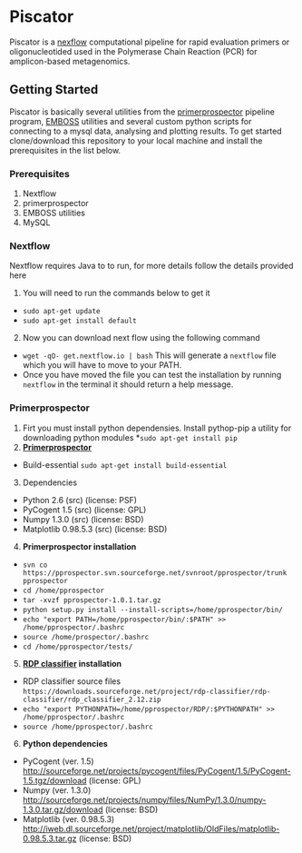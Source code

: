 # Piscator 

Piscator is a [nexflow](https://www.nextflow.io/) computational pipeline for rapid evaluation primers or oligonucleotided used in the Polymerase Chain Reaction (PCR) for amplicon-based metagenomics.

## **Getting Started**

Piscator is basically several utilities from the [primerprospector](http://pprospector.sourceforge.net) pipeline program, [EMBOSS](http://http://emboss.sourceforge.net/) utilities and several custom python scripts for connecting to a mysql data, analysing and plotting results. To get started clone/download this repository to your local machine and install the prerequisites in the list below. 

### Prerequisites
1.  Nextflow 
2.  primerprospector
3.  EMBOSS utilities
4.  MySQL


### Nextflow

Nextflow requires Java to to run, for more details follow the details provided here
1. You will need to run the commands below to get it
 * ``sudo apt-get update``
 * ``sudo apt-get install default``
2. Now you can download next flow using the following command
 * ``wget -qO- get.nextflow.io | bash``
 This will generate a ``nextflow`` file which you will have to move to your PATH.
 * Once you have moved the file you can test the installation by running ``nextflow`` in the terminal it should return a help message.  







### Primerprospector

1. Firt you must install python dependensies.  Install  pythop-pip a utility for downloading python modules
 *``sudo apt-get install pip``
2. **[Primerprospector](http://pprospector.sourceforge.net/install/install.html)**
 * Build-essential ``sudo apt-get install build-essential``
3. Dependencies
 * Python 2.6 (src) (license: PSF)
 * PyCogent 1.5 (src) (license: GPL) 
 * Numpy 1.3.0 (src) (license: BSD)
 * Matplotlib 0.98.5.3 (src) (license: BSD)
4. **Primerprospector installation**
 * ``svn co https://pprospector.svn.sourceforge.net/svnroot/pprospector/trunk pprospector``
 *  ``cd /home/pprospector``
 *  ``tar -xvzf pprospector-1.0.1.tar.gz``
 *  ``python setup.py install --install-scripts=/home/pprospector/bin/``
 *  ``echo "export PATH=/home/pprospector/bin/:$PATH" >> /home/pprospector/.bashrc``
 *  ``source /home/prospector/.bashrc``
 *  ``cd /home/pprospector/tests/``

5.  **[RDP classifier](https://sourceforge.net/projects/rdp-classifier/) installation**
 * RDP classifier source files ``https://downloads.sourceforge.net/project/rdp-classifier/rdp-classifier/rdp_classifier_2.12.zip``
 * ``echo "export PYTHONPATH=/home/pprospector/RDP/:$PYTHONPATH" >> /home/pprospector/.bashrc``
 * ``source /home/pprospector/.bashrc``

6. **Python dependencies**

 * PyCogent (ver. 1.5)  http://sourceforge.net/projects/pycogent/files/PyCogent/1.5/PyCogent-1.5.tgz/download (license: GPL)
 * Numpy (ver. 1.3.0)   http://sourceforge.net/projects/numpy/files/NumPy/1.3.0/numpy-1.3.0.tar.gz/download (license: BSD)
 * Matplotlib (ver. 0.98.5.3)  http://iweb.dl.sourceforge.net/project/matplotlib/OldFiles/matplotlib-0.98.5.3.tar.gz (license: BSD)

